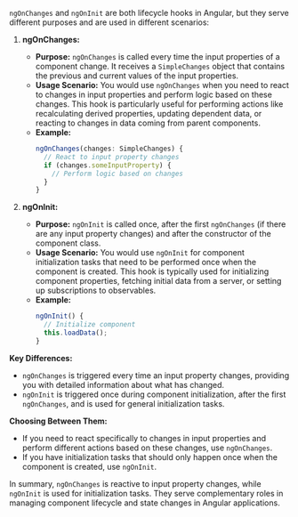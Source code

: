 `ngOnChanges` and `ngOnInit` are both lifecycle hooks in Angular, but they serve different purposes and are used in different scenarios:

1. **ngOnChanges:**
   - **Purpose:** `ngOnChanges` is called every time the input properties of a component change. It receives a `SimpleChanges` object that contains the previous and current values of the input properties.
   - **Usage Scenario:** You would use `ngOnChanges` when you need to react to changes in input properties and perform logic based on these changes. This hook is particularly useful for performing actions like recalculating derived properties, updating dependent data, or reacting to changes in data coming from parent components.
   - **Example:**
     ```typescript
     ngOnChanges(changes: SimpleChanges) {
       // React to input property changes
       if (changes.someInputProperty) {
         // Perform logic based on changes
       }
     }
     ```

2. **ngOnInit:**
   - **Purpose:** `ngOnInit` is called once, after the first `ngOnChanges` (if there are any input property changes) and after the constructor of the component class.
   - **Usage Scenario:** You would use `ngOnInit` for component initialization tasks that need to be performed once when the component is created. This hook is typically used for initializing component properties, fetching initial data from a server, or setting up subscriptions to observables.
   - **Example:**
     ```typescript
     ngOnInit() {
       // Initialize component
       this.loadData();
     }
     ```

**Key Differences:**
- `ngOnChanges` is triggered every time an input property changes, providing you with detailed information about what has changed.
- `ngOnInit` is triggered once during component initialization, after the first `ngOnChanges`, and is used for general initialization tasks.

**Choosing Between Them:**
- If you need to react specifically to changes in input properties and perform different actions based on these changes, use `ngOnChanges`.
- If you have initialization tasks that should only happen once when the component is created, use `ngOnInit`.

In summary, `ngOnChanges` is reactive to input property changes, while `ngOnInit` is used for initialization tasks. They serve complementary roles in managing component lifecycle and state changes in Angular applications.

